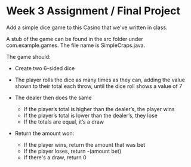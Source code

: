 # Week 3 Assignment / Final Project

Add a simple dice game to this Casino that we've written in class.

A stub of the game can be found in the src folder under com.example.games. The file name is SimpleCraps.java.

The game should:

- Create two 6-sided dice
- The player rolls the dice as many times as they can, adding the value shown to their total each throw, until the dice roll shows a value of 7
- The dealer then does the same
  - If the player’s total is higher than the dealer’s, the player wins
  - If the player’s total is lower than the dealer’s, they lose
  - If the totals are equal, it’s a draw
  
- Return the amount won:
  - If the player wins, return the amount that was bet
  - If the player loses, return -(amount bet)
  - If there's a draw, return 0


